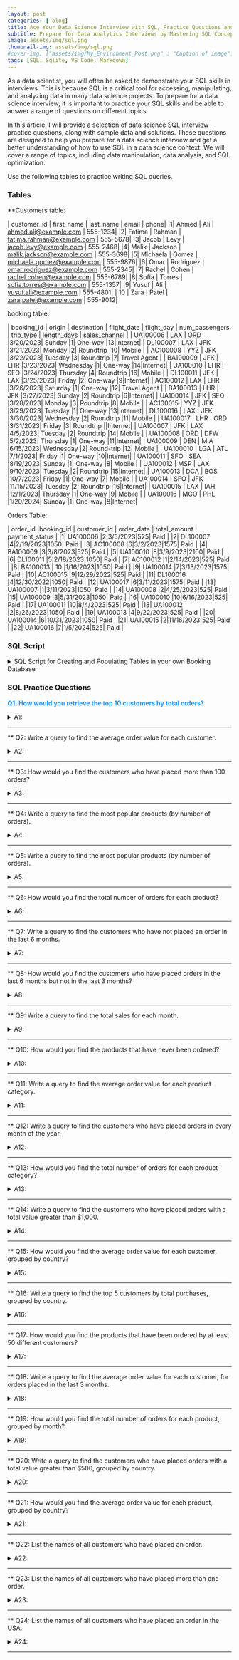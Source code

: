 ```yaml
---
layout: post
categories: [ blog]
title: Ace Your Data Science Interview with SQL, Practice Questions and Tips
subtitle: Prepare for Data Analytics Interviews by Mastering SQL Concepts and Sample Questions!.
image: assets/img/sql.png
thumbnail-img: assets/img/sql.png
#cover-img: ["assets/img/My_Environment_Post.png" : "Caption of image", "assets/img/My_Environment_Post.png" : "Caption of image"]
tags: [SQL, Sqlite, VS Code, Markdown]
---
```

<style>
r { color: #FF5733 } /* bright orange-red */
o { color: #FFA500 } /* orange */
g { color: #4CAF50 } /* green */
b { color: #2196F3 } /* blue */
table { font-size: 11px; }
details { font-size: 14px; }
</style>
<!--- -------Introduction-------- --->
As a data scientist, you will often be asked to demonstrate your SQL skills in interviews. This is because SQL is a critical tool for accessing, manipulating, and analyzing data in many data science projects. To prepare for a data science interview, it is important to practice your SQL skills and be able to answer a range of questions on different topics.

In this article, I will provide a selection of data science SQL interview practice questions, along with sample data and solutions. These questions are designed to help you prepare for a data science interview and get a better understanding of how to use SQL in a data science context. We will cover a range of topics, including data manipulation, data analysis, and SQL optimization.

Use the following tables to practice writing SQL queries.  

### Tables

**Customers table:

| customer_id | first_name | last_name | email | phone|
|1| Ahmed | Ali | ahmed.ali@example.com | 555-1234|
|2| Fatima | Rahman | fatima.rahman@example.com | 555-5678|
|3| Jacob | Levy | jacob.levy@example.com | 555-2468|
|4| Malik | Jackson | malik.jackson@example.com | 555-3698|
|5| Michaela | Gomez | michaela.gomez@example.com | 555-9876|
|6| Omar | Rodriguez | omar.rodriguez@example.com | 555-2345|
|7| Rachel | Cohen | rachel.cohen@example.com | 555-6789|
|8| Sofia | Torres | sofia.torres@example.com | 555-1357|
|9| Yusuf | Ali | yusuf.ali@example.com | 555-4801|
| 10 | Zara | Patel | zara.patel@example.com | 555-9012|

booking table:

| booking_id | origin | destination | flight_date | flight_day | num_passengers | trip_type | length_days | sales_channel |
| UA100006 | LAX | ORD |3/20/2023| Sunday |1| One-way |13|Internet|
| DL100007 | LAX | JFK |3/21/2023| Monday |2| Roundtrip |10| Mobile |
| AC100008 | YYZ | JFK |3/22/2023| Tuesday |3| Roundtrip |7| Travel Agent |
| BA100009 | JFK | LHR |3/23/2023| Wednesday |1| One-way |14|Internet|
| UA100010 | LHR | SFO |3/24/2023| Thursday |4| Roundtrip |16| Mobile |
| DL100011 | JFK | LAX |3/25/2023| Friday |2| One-way |9|Internet|
| AC100012 | LAX | LHR |3/26/2023| Saturday |1| One-way |12| Travel Agent |
| BA100013 | LHR | JFK |3/27/2023| Sunday |2| Roundtrip |6|Internet|
| UA100014 | JFK | SFO |3/28/2023| Monday |3| Roundtrip |8| Mobile |
| AC100015 | YYZ | JFK |3/29/2023| Tuesday |1| One-way |13|Internet|
| DL100016 | LAX | JFK |3/30/2023| Wednesday |2| Roundtrip |11| Mobile |
| UA100017 | LHR | ORD |3/31/2023| Friday |3| Roundtrip ||Internet|
| UA100007 | JFK | LAX |4/5/2023| Tuesday |2| Roundtrip |14| Mobile |
| UA100008 | ORD | DFW |5/2/2023| Thursday |1| One-way |11|Internet|
| UA100009 | DEN | MIA |6/15/2023| Wednesday |2| Round-trip |12| Mobile |
| UA100010 | LGA | ATL |7/1/2023| Friday |1| One-way |10|Internet|
| UA100011 | SFO | SEA |8/19/2023| Sunday |1| One-way |8| Mobile |
| UA100012 | MSP | LAX |9/10/2023| Tuesday |2| Roundtrip |15|Internet|
| UA100013 | DCA | BOS |10/7/2023| Friday |1| One-way |7| Mobile |
| UA100014 | SFO | JFK |11/15/2023| Tuesday |2| Roundtrip |16|Internet|
| UA100015 | LAX | IAH |12/1/2023| Thursday |1| One-way |9| Mobile |
| UA100016 | MCO | PHL |1/20/2024| Sunday |1| One-way |8|Internet|

Orders Table:

| order_id |booking_id | customer_id | order_date | total_amount | payment_status |
|1| UA100006 |2|3/5/2023|525| Paid |
|2| DL100007 |4|2/19/2023|1050| Paid |
|3| AC100008 |6|3/2/2023|1575| Paid |
|4| BA100009 |3|3/8/2023|525| Paid |
|5| UA100010 |8|3/9/2023|2100| Paid |
|6| DL100011 |5|2/18/2023|1050| Paid |
|7| AC100012 |1|2/14/2023|525| Paid |
|8| BA100013 | 10 |1/16/2023|1050| Paid |
|9| UA100014 |7|3/13/2023|1575| Paid |
|10| AC100015 |9|12/29/2022|525| Paid |
|11| DL100016 |4|12/30/2022|1050| Paid |
|12| UA100017 |6|3/11/2023|1575| Paid |
|13| UA100007 |1|3/11/2023|1050| Paid |
|14| UA100008 |2|4/25/2023|525| Paid |
|15| UA100009 |3|5/31/2023|1050| Paid |
|16| UA100010 |10|6/16/2023|525| Paid |
|17| UA100011 |10|8/4/2023|525| Paid |
|18| UA100012 |2|8/26/2023|1050| Paid |
|19| UA100013 |4|9/22/2023|525| Paid |
|20| UA100014 |6|10/31/2023|1050| Paid |
|21| UA100015 |2|11/16/2023|525| Paid |
|22| UA100016 |7|1/5/2024|525| Paid |


### SQL Script


<details>
  <summary>SQL Script for Creating and Populating Tables in your own Booking Database</summary>
  [Download](https://nestquest.com/assets/Datasets/create_tables.sql)
</details>


### SQL Practice Questions


<b> Q1: How would you retrieve the top 10 customers by total orders?</b>
<details>
  <summary>A1:</summary>
  SELECT * FROM Customers WHERE Country = 'USA';
</details>

---

** Q2: Write a query to find the average order value for each customer.
<details>
  <summary>A2:</summary>
  SELECT * FROM Customers WHERE Country = 'USA';
</details>

---

** Q3: How would you find the customers who have placed more than 100 orders?
<details>
  <summary>A3:</summary>
  SELECT * FROM Customers WHERE Country = 'USA';
</details>

---

** Q4: Write a query to find the most popular products (by number of orders).
<details>
  <summary>A4:</summary>
  SELECT * FROM Customers WHERE Country = 'USA';
</details>

---

** Q5: Write a query to find the most popular products (by number of orders).

<details>
  <summary>A5:</summary>
  SELECT * FROM Customers WHERE Country = 'USA';
</details>

---

** Q6: How would you find the total number of orders for each product?

<details>
  <summary>A6:</summary>
  SELECT * FROM Customers WHERE Country = 'USA';
</details>

---

** Q7: Write a query to find the customers who have not placed an order in the last 6 months.

<details>
  <summary>A7:</summary>
  SELECT * FROM Customers WHERE Country = 'USA';
</details>

---

** Q8: How would you find the customers who have placed orders in the last 6 months but not in the last 3 months?

<details>
  <summary>A8:</summary>
  SELECT * FROM Customers WHERE Country = 'USA';
</details>

---

** Q9: Write a query to find the total sales for each month.

<details>
  <summary>A9:</summary>
  SELECT * FROM Customers WHERE Country = 'USA';
</details>

---

** Q10: How would you find the products that have never been ordered?

<details>
  <summary>A10:</summary>
  SELECT * FROM Customers WHERE Country = 'USA';
</details>

---

** Q11: Write a query to find the average order value for each product category.

<details>
  <summary>A11:</summary>
  SELECT * FROM Customers WHERE Country = 'USA';
</details>

---

** Q12: Write a query to find the customers who have placed orders in every month of the year.

<details>
  <summary>A12:</summary>
  SELECT * FROM Customers WHERE Country = 'USA';
</details>

---

** Q13: How would you find the total number of orders for each product category?

<details>
  <summary>A13:</summary>
  SELECT * FROM Customers WHERE Country = 'USA';
</details>

---

** Q14: Write a query to find the customers who have placed orders with a total value greater than $1,000.

<details>
  <summary>A14:</summary>
  SELECT * FROM Customers WHERE Country = 'USA';
</details>

---

** Q15: How would you find the average order value for each customer, grouped by country?

<details>
  <summary>A15:</summary>
  SELECT * FROM Customers WHERE Country = 'USA';
</details>

---

** Q16: Write a query to find the top 5 customers by total purchases, grouped by country.

<details>
  <summary>A16:</summary>
  SELECT * FROM Customers WHERE Country = 'USA';
</details>

---

** Q17: How would you find the products that have been ordered by at least 50 different customers?

<details>
  <summary>A17:</summary>
  SELECT * FROM Customers WHERE Country = 'USA';
</details>

---

** Q18: Write a query to find the average order value for each customer, for orders placed in the last 3 months.

<details>
  <summary>A18:</summary>
  SELECT * FROM Customers WHERE Country = 'USA';
</details>

---

** Q19: How would you find the total number of orders for each product, grouped by month?

<details>
  <summary>A19:</summary>
  SELECT * FROM Customers WHERE Country = 'USA';
</details>

---

** Q20: Write a query to find the customers who have placed orders with a total value greater than $500, grouped by country.

<details>
  <summary>A20:</summary>
  SELECT * FROM Customers WHERE Country = 'USA';
</details>

---

** Q21: How would you find the average order value for each product, grouped by country?

<details>
  <summary>A21:</summary>
  SELECT * FROM Customers WHERE Country = 'USA';
</details>

---

** Q22: List the names of all customers who have placed an order.

<details>
  <summary>A22:</summary>
  SELECT * FROM Customers WHERE Country = 'USA';
</details>

---

** Q23: List the names of all customers who have placed more than one order.

<details>
  <summary>A23:</summary>
  SELECT * FROM Customers WHERE Country = 'USA';
</details>

---

** Q24: List the names of all customers who have placed an order in the USA.

<details>
  <summary>A24:</summary>
  SELECT * FROM Customers WHERE Country = 'USA';
</details>

---

